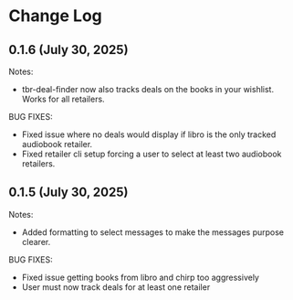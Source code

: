 
# Change Log

## 0.1.6 (July 30, 2025)

Notes: 
* tbr-deal-finder now also tracks deals on the books in your wishlist. Works for all retailers.   

BUG FIXES:
* Fixed issue where no deals would display if libro is the only tracked audiobook retailer.
* Fixed retailer cli setup forcing a user to select at least two audiobook retailers.

## 0.1.5 (July 30, 2025)

Notes: 
* Added formatting to select messages to make the messages purpose clearer.

BUG FIXES:
* Fixed issue getting books from libro and chirp too aggressively
* User must now track deals for at least one retailer 

